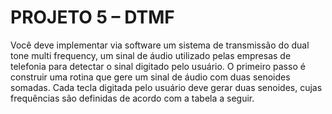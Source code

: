 # PROJETO 5 – DTMF 

Você deve implementar via software um sistema de transmissão do dual tone multi frequency, um sinal de áudio utilizado pelas empresas de telefonia para detectar o sinal digitado pelo usuário. O primeiro passo é construir uma rotina que gere um sinal de áudio com duas senoides somadas. Cada tecla digitada pelo usuário deve gerar duas senoides, cujas frequências são definidas de acordo com a tabela a seguir.

